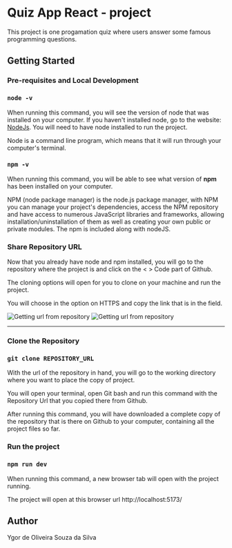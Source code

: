 # Quiz App React - project

This project is one progamation quiz where users answer some famous programming questions.

## Getting Started

### Pre-requisites and Local Development

### `node -v`

When running this command, you will see the version of node that was installed on your computer. If you haven't installed node, go to the website: [NodeJs](https://nodejs.org/en). You will need to have node installed to run the project.

Node is a command line program, which means that it will run through your computer's terminal.

### `npm -v`

When running this command, you will be able to see what version of **npm** has been installed on your computer.

NPM (node package manager) is the node.js package manager, with NPM you can manage your project's dependencies, access the NPM repository and have access to numerous JavaScript libraries and frameworks, allowing installation/uninstallation of them as well as creating your own public or private modules. The npm is included along with nodeJS.

### Share Repository URL

Now that you already have node and npm installed, you will go to the repository where the project is and click on the < > Code part of Github.

The cloning options will open for you to clone on your machine and run the project.

You will choose in the option on HTTPS and copy the link that is in the field.

![Getting url from repository](https://github.com/user-attachments/assets/19f56c4e-3dda-4e99-9f79-2ae9880409df)
![Getting url from repository](https://github.com/user-attachments/assets/ed0e46bc-ee03-4f94-8b6e-d4d71f466fcf)

------------------------------------------------------------------------------------------
### Clone the Repository

### `git clone REPOSITORY_URL`

With the url of the repository in hand, you will go to the working directory where you want to place the copy of project.

You will open your terminal, open Git bash and run this command with the Repository Url that you copied there from Github.

After running this command, you will have downloaded a complete copy of the repository that is there on Github to your computer, containing all the project files so far.

### Run the project

### `npm run dev`

When running this command, a new browser tab will open with the project running.

The project will open at this browser url http://localhost:5173/

## Author

Ygor de Oliveira Souza da Silva
